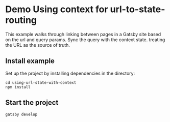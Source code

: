 # Demo Using context for url-to-state-routing

This example walks through linking between pages in a Gatsby site based on the url and query params.
Sync the query with the context state. treating the URL as the source of truth.

## Install example

Set up the project by installing dependencies in the directory:

```
cd using-url-state-with-context
npm install
```

## Start the project

```
gatsby develop
```
